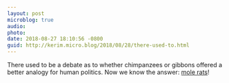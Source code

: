 ```yaml
---
layout: post
microblog: true
audio: 
photo: 
date: 2018-08-27 18:10:56 -0800
guid: http://kerim.micro.blog/2018/08/28/there-used-to.html
---
```

There used to be a debate as to whether chimpanzees or gibbons offered a better analogy for human politics. Now we know the answer: [mole rats](https://www.theatlantic.com/science/archive/2018/08/naked-mole-rats-eat-poop/568519/)!
